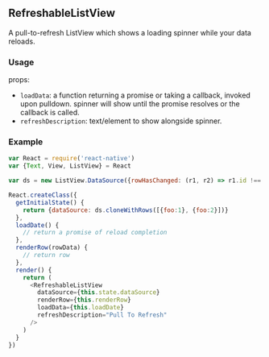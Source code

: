 ## RefreshableListView

A pull-to-refresh ListView which shows a loading spinner while your data reloads.

### Usage

props:

- `loadData`: a function returning a promise or taking a callback, invoked 
  upon pulldown. spinner will show until the promise resolves or the 
  callback is called.
- `refreshDescription`: text/element to show alongside spinner.

### Example

```js
var React = require('react-native')
var {Text, View, ListView} = React

var ds = new ListView.DataSource({rowHasChanged: (r1, r2) => r1.id !== r2.id})

React.createClass({
  getInitialState() {
    return {dataSource: ds.cloneWithRows([{foo:1}, {foo:2}])}
  },
  loadDate() {
    // return a promise of reload completion
  },
  renderRow(rowData) {
    // return row
  },
  render() {
    return (
      <RefreshableListView
        dataSource={this.state.dataSource}
        renderRow={this.renderRow}
        loadData={this.loadDate}
        refreshDescription="Pull To Refresh"
      />
    )
  }
})
```